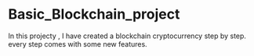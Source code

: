 # Basic_Blockchain_project
In this projecty , I have created a blockchain cryptocurrency step by step. every step comes with some new features.
